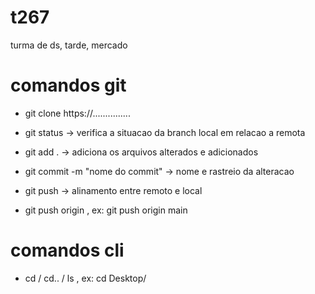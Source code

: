# t267

turma de ds, tarde, mercado

# comandos git

- git clone https://...............

- git status -> verifica a situacao da branch local em relacao a remota

- git add . -> adiciona os arquivos alterados e adicionados

- git commit -m "nome do commit" -> nome e rastreio da alteracao

- git push -> alinamento entre remoto e local

- git push origin <nomeDaBranch>, ex: git push origin main

# comandos cli

- cd <nomeDoCaminho> / cd.. / ls , ex: cd Desktop/
